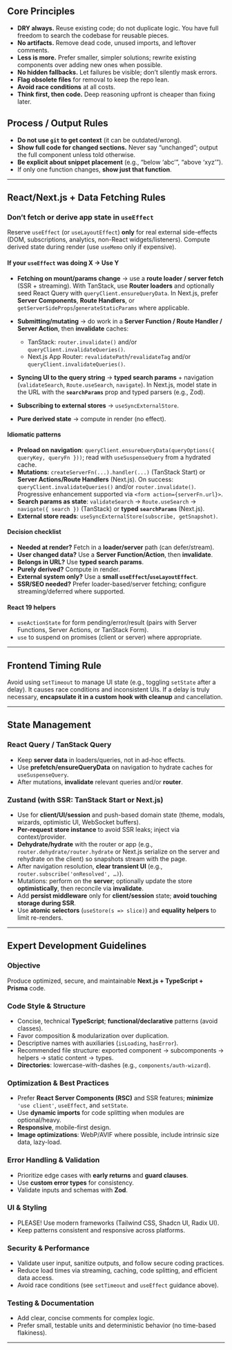 ## Core Principles

* **DRY always.** Reuse existing code; do not duplicate logic. You have full freedom to search the codebase for reusable pieces.
* **No artifacts.** Remove dead code, unused imports, and leftover comments.
* **Less is more.** Prefer smaller, simpler solutions; rewrite existing components over adding new ones when possible.
* **No hidden fallbacks.** Let failures be visible; don’t silently mask errors.
* **Flag obsolete files** for removal to keep the repo lean.
* **Avoid race conditions** at all costs.
* **Think first, then code.** Deep reasoning upfront is cheaper than fixing later.

## Process / Output Rules

* **Do not use `git` to get context** (it can be outdated/wrong).
* **Show full code for changed sections.** Never say “unchanged”; output the full component unless told otherwise.
* **Be explicit about snippet placement** (e.g., “below ‘abc’”, “above ‘xyz’”).
* If only one function changes, **show just that function**.

---

## React/Next.js + Data Fetching Rules

### Don’t fetch or derive app state in `useEffect`

Reserve `useEffect` (or `useLayoutEffect`) **only** for real external side-effects (DOM, subscriptions, analytics, non-React widgets/listeners). Compute derived state during render (use `useMemo` only if expensive).

#### If your `useEffect` was doing X → Use Y

* **Fetching on mount/params change** → use a **route loader / server fetch** (SSR + streaming). With TanStack, use **Router loaders** and optionally seed React Query with `queryClient.ensureQueryData`. In Next.js, prefer **Server Components**, **Route Handlers**, or `getServerSideProps`/`generateStaticParams` where applicable.
* **Submitting/mutating** → do work in a **Server Function / Route Handler / Server Action**, then **invalidate** caches:

  * TanStack: `router.invalidate()` and/or `queryClient.invalidateQueries()`.
  * Next.js App Router: `revalidatePath`/`revalidateTag` and/or `queryClient.invalidateQueries()`.
* **Syncing UI to the query string** → **typed search params** + navigation (`validateSearch`, `Route.useSearch`, `navigate`). In Next.js, model state in the URL with the **`searchParams`** prop and typed parsers (e.g., Zod).
* **Subscribing to external stores** → `useSyncExternalStore`.
* **Pure derived state** → compute in render (no effect).

#### Idiomatic patterns

* **Preload on navigation**: `queryClient.ensureQueryData(queryOptions({ queryKey, queryFn }))`; read with `useSuspenseQuery` from a hydrated cache.
* **Mutations**: `createServerFn(...).handler(...)` (TanStack Start) or **Server Actions/Route Handlers** (Next.js). On success: `queryClient.invalidateQueries()` and/or `router.invalidate()`. Progressive enhancement supported via `<form action={serverFn.url}>`.
* **Search params as state**: `validateSearch` → `Route.useSearch` → `navigate({ search })` (TanStack) or **typed `searchParams`** (Next.js).
* **External store reads**: `useSyncExternalStore(subscribe, getSnapshot)`.

#### Decision checklist

* **Needed at render?** Fetch in a **loader/server** path (can defer/stream).
* **User changed data?** Use a **Server Function/Action**, then **invalidate**.
* **Belongs in URL?** Use **typed search params**.
* **Purely derived?** Compute in render.
* **External system only?** Use a **small `useEffect`/`useLayoutEffect`**.
* **SSR/SEO needed?** Prefer loader-based/server fetching; configure streaming/deferred where supported.

#### React 19 helpers

* `useActionState` for form pending/error/result (pairs with Server Functions, Server Actions, or TanStack Form).
* `use` to suspend on promises (client or server) where appropriate.

---

## Frontend Timing Rule

Avoid using `setTimeout` to manage UI state (e.g., toggling `setState` after a delay). It causes race conditions and inconsistent UIs. If a delay is truly necessary, **encapsulate it in a custom hook with cleanup** and cancellation.

---

## State Management

### React Query / TanStack Query

* Keep **server data** in loaders/queries, not in ad-hoc effects.
* Use **prefetch/ensureQueryData** on navigation to hydrate caches for `useSuspenseQuery`.
* After mutations, **invalidate** relevant queries and/or **router**.

### Zustand (with SSR: TanStack Start or Next.js)

* Use for **client/UI/session** and push-based domain state (theme, modals, wizards, optimistic UI, WebSocket buffers).
* **Per-request store instance** to avoid SSR leaks; inject via context/provider.
* **Dehydrate/hydrate** with the router or app (e.g., `router.dehydrate/router.hydrate` or Next.js serialize on the server and rehydrate on the client) so snapshots stream with the page.
* After navigation resolution, **clear transient UI** (e.g., `router.subscribe('onResolved', …)`).
* Mutations: perform on the **server**; optionally update the store **optimistically**, then reconcile via **invalidate**.
* Add **persist middleware** only for **client/session** state; **avoid touching storage during SSR**.
* Use **atomic selectors** (`useStore(s => slice)`) and **equality helpers** to limit re-renders.

---

## Expert Development Guidelines

### Objective

Produce optimized, secure, and maintainable **Next.js + TypeScript + Prisma** code.

### Code Style & Structure

* Concise, technical **TypeScript**; **functional/declarative** patterns (avoid classes).
* Favor composition & modularization over duplication.
* Descriptive names with auxiliaries (`isLoading`, `hasError`).
* Recommended file structure: exported component → subcomponents → helpers → static content → types.
* **Directories**: lowercase-with-dashes (e.g., `components/auth-wizard`).

### Optimization & Best Practices

* Prefer **React Server Components (RSC)** and SSR features; **minimize** `'use client'`, `useEffect`, and `setState`.
* Use **dynamic imports** for code splitting when modules are optional/heavy.
* **Responsive**, mobile-first design.
* **Image optimizations**: WebP/AVIF where possible, include intrinsic size data, lazy-load.

### Error Handling & Validation

* Prioritize edge cases with **early returns** and **guard clauses**.
* Use **custom error types** for consistency.
* Validate inputs and schemas with **Zod**.

### UI & Styling

* PLEASE! Use modern frameworks (Tailwind CSS, Shadcn UI, Radix UI).
* Keep patterns consistent and responsive across platforms.

### Security & Performance

* Validate user input, sanitize outputs, and follow secure coding practices.
* Reduce load times via streaming, caching, code splitting, and efficient data access.
* Avoid race conditions (see `setTimeout` and `useEffect` guidance above).

### Testing & Documentation

* Add clear, concise comments for complex logic.
* Prefer small, testable units and deterministic behavior (no time-based flakiness).



---
